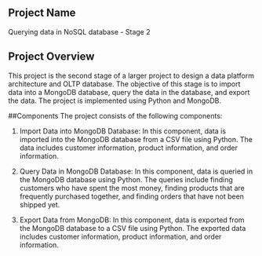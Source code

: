 ## Project Name
Querying data in NoSQL database - Stage 2

## Project Overview
This project is the second stage of a larger project to design a data platform architecture and OLTP database. The objective of this stage is to import data into a MongoDB database, query the data in the database, and export the data. The project is implemented using Python and MongoDB.

##Components
The project consists of the following components:

1. Import Data into MongoDB Database: In this component, data is imported into the MongoDB database from a CSV file using Python. The data includes customer information, product information, and order information.

2. Query Data in MongoDB Database: In this component, data is queried in the MongoDB database using Python. The queries include finding customers who have spent the most money, finding products that are frequently purchased together, and finding orders that have not been shipped yet.

3. Export Data from MongoDB: In this component, data is exported from the MongoDB database to a CSV file using Python. The exported data includes customer information, product information, and order information.



